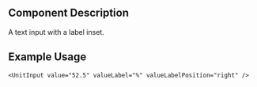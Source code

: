 ## Component Description

A text input with a label inset.

## Example Usage

```
<UnitInput value="52.5" valueLabel="%" valueLabelPosition="right" />
```
